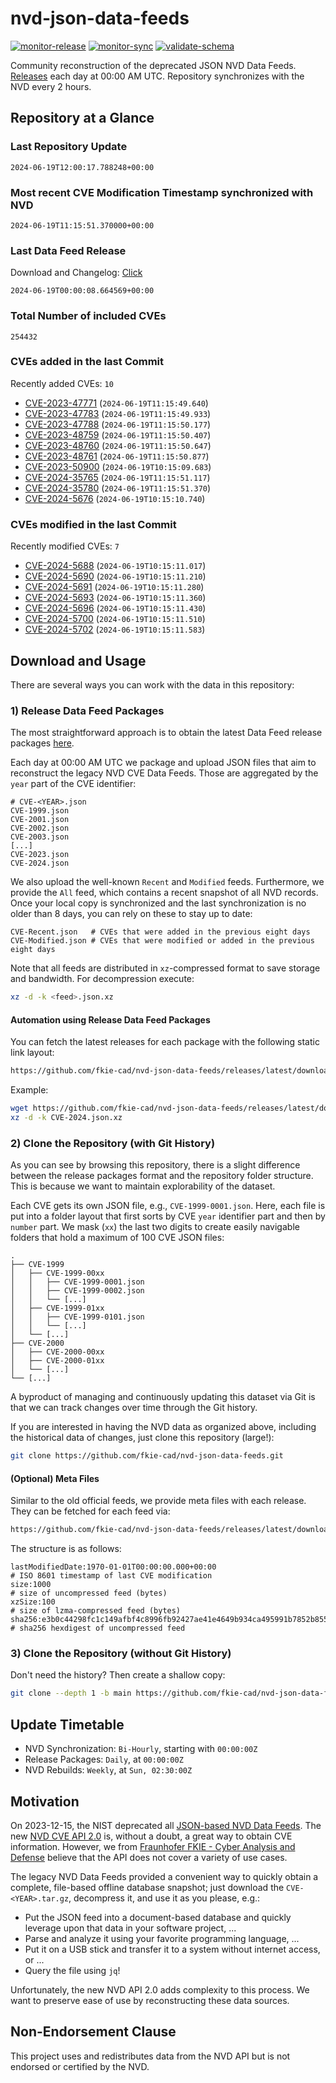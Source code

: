 # nvd-json-data-feeds

[![monitor-release](https://github.com/fkie-cad/nvd-json-data-feeds/actions/workflows/monitor_release.yml/badge.svg)](https://github.com/fkie-cad/nvd-json-data-feeds/actions/workflows/monitor_release.yml)
[![monitor-sync](https://github.com/fkie-cad/nvd-json-data-feeds/actions/workflows/monitor_sync.yml/badge.svg)](https://github.com/fkie-cad/nvd-json-data-feeds/actions/workflows/monitor_sync.yml)
[![validate-schema](https://github.com/fkie-cad/nvd-json-data-feeds/actions/workflows/validate_schema.yml/badge.svg)](https://github.com/fkie-cad/nvd-json-data-feeds/actions/workflows/validate_schema.yml)

Community reconstruction of the deprecated JSON NVD Data Feeds.
[Releases](https://github.com/fkie-cad/nvd-json-data-feeds/releases/latest) each day at 00:00 AM UTC.
Repository synchronizes with the NVD every 2 hours.

## Repository at a Glance

### Last Repository Update

```plain
2024-06-19T12:00:17.788248+00:00
```

### Most recent CVE Modification Timestamp synchronized with NVD

```plain
2024-06-19T11:15:51.370000+00:00
```

### Last Data Feed Release

Download and Changelog: [Click](https://github.com/fkie-cad/nvd-json-data-feeds/releases/latest)

```plain
2024-06-19T00:00:08.664569+00:00
```

### Total Number of included CVEs

```plain
254432
```

### CVEs added in the last Commit

Recently added CVEs: `10`

- [CVE-2023-47771](CVE-2023/CVE-2023-477xx/CVE-2023-47771.json) (`2024-06-19T11:15:49.640`)
- [CVE-2023-47783](CVE-2023/CVE-2023-477xx/CVE-2023-47783.json) (`2024-06-19T11:15:49.933`)
- [CVE-2023-47788](CVE-2023/CVE-2023-477xx/CVE-2023-47788.json) (`2024-06-19T11:15:50.177`)
- [CVE-2023-48759](CVE-2023/CVE-2023-487xx/CVE-2023-48759.json) (`2024-06-19T11:15:50.407`)
- [CVE-2023-48760](CVE-2023/CVE-2023-487xx/CVE-2023-48760.json) (`2024-06-19T11:15:50.647`)
- [CVE-2023-48761](CVE-2023/CVE-2023-487xx/CVE-2023-48761.json) (`2024-06-19T11:15:50.877`)
- [CVE-2023-50900](CVE-2023/CVE-2023-509xx/CVE-2023-50900.json) (`2024-06-19T10:15:09.683`)
- [CVE-2024-35765](CVE-2024/CVE-2024-357xx/CVE-2024-35765.json) (`2024-06-19T11:15:51.117`)
- [CVE-2024-35780](CVE-2024/CVE-2024-357xx/CVE-2024-35780.json) (`2024-06-19T11:15:51.370`)
- [CVE-2024-5676](CVE-2024/CVE-2024-56xx/CVE-2024-5676.json) (`2024-06-19T10:15:10.740`)


### CVEs modified in the last Commit

Recently modified CVEs: `7`

- [CVE-2024-5688](CVE-2024/CVE-2024-56xx/CVE-2024-5688.json) (`2024-06-19T10:15:11.017`)
- [CVE-2024-5690](CVE-2024/CVE-2024-56xx/CVE-2024-5690.json) (`2024-06-19T10:15:11.210`)
- [CVE-2024-5691](CVE-2024/CVE-2024-56xx/CVE-2024-5691.json) (`2024-06-19T10:15:11.280`)
- [CVE-2024-5693](CVE-2024/CVE-2024-56xx/CVE-2024-5693.json) (`2024-06-19T10:15:11.360`)
- [CVE-2024-5696](CVE-2024/CVE-2024-56xx/CVE-2024-5696.json) (`2024-06-19T10:15:11.430`)
- [CVE-2024-5700](CVE-2024/CVE-2024-57xx/CVE-2024-5700.json) (`2024-06-19T10:15:11.510`)
- [CVE-2024-5702](CVE-2024/CVE-2024-57xx/CVE-2024-5702.json) (`2024-06-19T10:15:11.583`)


## Download and Usage

There are several ways you can work with the data in this repository:

### 1) Release Data Feed Packages

The most straightforward approach is to obtain the latest Data Feed release packages [here](https://github.com/fkie-cad/nvd-json-data-feeds/releases/latest).

Each day at 00:00 AM UTC we package and upload JSON files that aim to reconstruct the legacy NVD CVE Data Feeds.
Those are aggregated by the `year` part of the CVE identifier:

```
# CVE-<YEAR>.json
CVE-1999.json
CVE-2001.json
CVE-2002.json
CVE-2003.json
[...]
CVE-2023.json
CVE-2024.json
```

We also upload the well-known `Recent` and `Modified` feeds.
Furthermore, we provide the `All` feed, which contains a recent snapshot of all NVD records.
Once your local copy is synchronized and the last synchronization is no older than 8 days, you can rely on these to stay up to date:

```plain
CVE-Recent.json   # CVEs that were added in the previous eight days
CVE-Modified.json # CVEs that were modified or added in the previous eight days
```

Note that all feeds are distributed in `xz`-compressed format to save storage and bandwidth.
For decompression execute:

```sh
xz -d -k <feed>.json.xz
```

#### Automation using Release Data Feed Packages

You can fetch the latest releases for each package with the following static link layout:

```sh
https://github.com/fkie-cad/nvd-json-data-feeds/releases/latest/download/CVE-<YEAR>.json.xz
```

Example:

```sh
wget https://github.com/fkie-cad/nvd-json-data-feeds/releases/latest/download/CVE-2024.json.xz
xz -d -k CVE-2024.json.xz
```

### 2) Clone the Repository (with Git History)

As you can see by browsing this repository, there is a slight difference between the release packages format and the repository folder structure.
This is because we want to maintain explorability of the dataset.

Each CVE gets its own JSON file, e.g., `CVE-1999-0001.json`.
Here, each file is put into a folder layout that first sorts by CVE `year` identifier part and then by `number` part.
We mask (`xx`) the last two digits to create easily navigable folders that hold a maximum of 100 CVE JSON files:

```plain
.
├── CVE-1999
│   ├── CVE-1999-00xx
│   │   ├── CVE-1999-0001.json
│   │   ├── CVE-1999-0002.json
│   │   └── [...]
│   ├── CVE-1999-01xx
│   │   ├── CVE-1999-0101.json
│   │   └── [...]
│   └── [...]
├── CVE-2000
│   ├── CVE-2000-00xx
│   ├── CVE-2000-01xx
│   └── [...]
└── [...]
```

A byproduct of managing and continuously updating this dataset via Git is that we can track changes over time through the Git history.

If you are interested in having the NVD data as organized above, including the historical data of changes, just clone this repository (large!):

```sh
git clone https://github.com/fkie-cad/nvd-json-data-feeds.git
```

#### (Optional) Meta Files

Similar to the old official feeds, we provide meta files with each release. They can be fetched for each feed via:

```sh
https://github.com/fkie-cad/nvd-json-data-feeds/releases/latest/download/CVE-<YEAR>.meta
```

The structure is as follows:

```plain
lastModifiedDate:1970-01-01T00:00:00.000+00:00                          # ISO 8601 timestamp of last CVE modification
size:1000                                                               # size of uncompressed feed (bytes)
xzSize:100                                                              # size of lzma-compressed feed (bytes)
sha256:e3b0c44298fc1c149afbf4c8996fb92427ae41e4649b934ca495991b7852b855 # sha256 hexdigest of uncompressed feed
```

### 3) Clone the Repository (without Git History)

Don't need the history? Then create a shallow copy:

```sh
git clone --depth 1 -b main https://github.com/fkie-cad/nvd-json-data-feeds.git
```


## Update Timetable

* NVD Synchronization: `Bi-Hourly`, starting with `00:00:00Z`
* Release Packages: `Daily`, at `00:00:00Z`
* NVD Rebuilds: `Weekly`, at `Sun, 02:30:00Z`


## Motivation

On 2023-12-15, the NIST deprecated all [JSON-based NVD Data Feeds](https://nvd.nist.gov/vuln/data-feeds#divRetirementBanner-1).
The new [NVD CVE API 2.0](https://nvd.nist.gov/developers/vulnerabilities) is, without a doubt, a great way to obtain CVE information.
However, we from [Fraunhofer FKIE - Cyber Analysis and Defense](https://www.fkie.fraunhofer.de/en/departments/cad.html) believe that the API does not cover a variety of use cases.

The legacy NVD Data Feeds provided a convenient way to quickly obtain a complete, file-based offline database snapshot; just download the `CVE-<YEAR>.tar.gz`, decompress it, and use it as you please, e.g.:

- Put the JSON feed into a document-based database and quickly leverage upon that data in your software project, ...
- Parse and analyze it using your favorite programming language, ...
- Put it on a USB stick and transfer it to a system without internet access, or ...
- Query the file using `jq`!

Unfortunately, the new NVD API 2.0 adds complexity to this process.
We want to preserve ease of use by reconstructing these data sources.

## Non-Endorsement Clause

This project uses and redistributes data from the NVD API but is not endorsed or certified by the NVD.